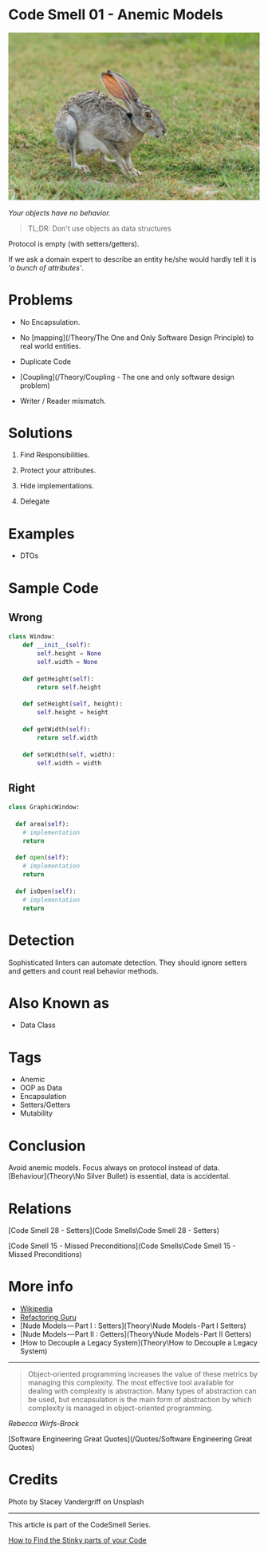 # Code Smell 01 - Anemic Models

![Code Smell 01 - Anemic Models](joe-myrick-8BLozwvsmkM-unsplash.jpg)

*Your objects have no behavior.*

> TL;DR: Don't use objects as data structures

Protocol is empty (with setters/getters).

If we ask a domain expert to describe an entity he/she would hardly tell it is *'a bunch of attributes'*.

# Problems

- No Encapsulation.

- No [mapping](/Theory/The One and Only Software Design Principle) to real world entities.

- Duplicate Code

- [Coupling](/Theory/Coupling - The one and only software design problem)

- Writer / Reader mismatch.

# Solutions

1) Find Responsibilities.

2) Protect your attributes.

3) Hide implementations. 

4) Delegate

# Examples

- DTOs

# Sample Code

## Wrong

[Gist Url]: # (https://gist.github.com/mcsee/73f84d80f7c3e89a216dd9e40ab71bcc)
```python
class Window:
    def __init__(self):
        self.height = None
        self.width = None

    def getHeight(self):
        return self.height

    def setHeight(self, height):
        self.height = height

    def getWidth(self):
        return self.width

    def setWidth(self, width):
        self.width = width
```

## Right

[Gist Url]: # (https://gist.github.com/mcsee/78f2dd78120db843c960ed41839f29cb)
```python
class GraphicWindow:

  def area(self):
    # implementation
    return

  def open(self):
    # implementation
    return

  def isOpen(self):
    # implementation
    return 
```

# Detection

Sophisticated linters can automate detection.
They should ignore setters and getters and count real behavior methods.

# Also Known as

- Data Class

# Tags

- Anemic
- OOP as Data
- Encapsulation
- Setters/Getters
- Mutability

# Conclusion

Avoid anemic models. Focus always on protocol instead of data. 
[Behaviour](Theory\No Silver Bullet) is essential, data is accidental.

# Relations

[Code Smell 28 - Setters](Code Smells\Code Smell 28 - Setters)

[Code Smell 15 - Missed Preconditions](Code Smells\Code Smell 15 - Missed Preconditions)

# More info

- [Wikipedia](https://en.wikipedia.org/wiki/Anemic_domain_model)
- [Refactoring Guru](https://refactoring.guru/es/smells/data-class)
- [Nude Models — Part I : Setters](Theory\Nude Models - Part I Setters)
- [Nude Models — Part II : Getters](Theory\Nude Models - Part II Getters)
- [How to Decouple a Legacy System](Theory\How to Decouple a Legacy System)

* * *

> Object-oriented programming increases the value of these metrics by managing this complexity. The most effective tool available for dealing with complexity is abstraction. Many types of abstraction can be used, but encapsulation is the main form of abstraction by which complexity is managed in object-oriented programming.

_Rebecca Wirfs-Brock_

[Software Engineering Great Quotes](/Quotes/Software Engineering Great Quotes)

# Credits

Photo by Stacey Vandergriff on Unsplash

* * *

This article is part of the CodeSmell Series.

[How to Find the Stinky parts of your Code]()